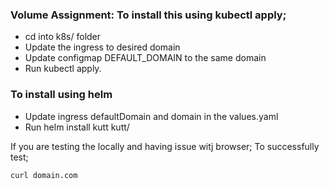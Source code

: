 ### Volume Assignment: To install this using kubectl apply;
- cd into k8s/ folder
- Update the ingress to desired domain
- Update configmap DEFAULT_DOMAIN to the same domain
- Run kubectl apply.

### To install using helm
- Update ingress defaultDomain and domain in the values.yaml
- Run helm install kutt kutt/

If you are testing the locally and having issue witj browser;
To successfully test;
```
curl domain.com
```
